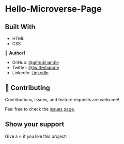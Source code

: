 # Hello-Microverse-Page


## Built With

- HTML
- CSS




👤 **Author1**

- GitHub: [@githubhandle](https://github.com/Dinma-Faith)
- Twitter: [@twitterhandle](https://twitter.com/paul_dinma)
- LinkedIn: [LinkedIn](https://linkedin.com/in/chidinma-faith)


## 🤝 Contributing

Contributions, issues, and feature requests are welcome!

Feel free to check the [issues page](../../issues/).

## Show your support

Give a ⭐️ if you like this project!